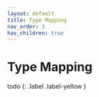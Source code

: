 ```yaml
---
layout: default
title: Type Mapping
nav_order: 3
has_children: true
---
```


# Type Mapping

todo
{: .label .label-yellow }

